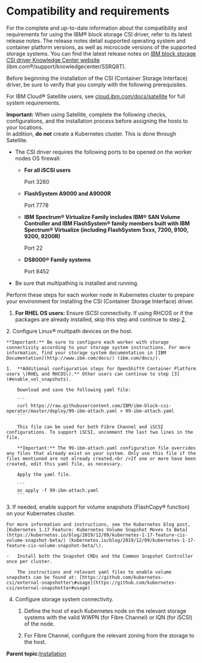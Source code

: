 # Compatibility and requirements

For the complete and up-to-date information about the compatibility and requirements for using the IBM® block storage CSI driver, refer to its latest release notes. The release notes detail supported operating system and container platform versions, as well as microcode versions of the supported storage systems. You can find the latest release notes on [IBM block storage CSI driver Knowledge Center website](https://www.ibm.com/support/knowledgecenter/SSRQ8T) (ibm.com®/support/knowledgecenter/SSRQ8T\).

Before beginning the installation of the CSI \(Container Storage Interface\) driver, be sure to verify that you comply with the following prerequisites.

For IBM Cloud® Satellite users, see [cloud.ibm.com/docs/satellite](https://cloud.ibm.com/docs/satellite) for full system requirements.

**Important:** When using Satellite, complete the following checks, configurations, and the installation process before assigning the hosts to your locations.<br />In addition, **do not** create a Kubernetes cluster. This is done through Satellite.

-   The CSI driver requires the following ports to be opened on the worker nodes OS firewall:
    -   **For all iSCSI users**

        Port 3260

    -   **FlashSystem A9000 and A9000R**

        Port 7778

    -   **IBM Spectrum® Virtualize Family includes IBM® SAN Volume Controller and IBM FlashSystem® family members built with IBM Spectrum® Virtualize \(including FlashSystem 5xxx, 7200, 9100, 9200, 9200R\)**

        Port 22

    -   **DS8000® Family systems**

        Port 8452

-   Be sure that multipathing is installed and running.

Perform these steps for each worker node in Kubernetes cluster to prepare your environment for installing the CSI \(Container Storage Interface\) driver.

1.  **For RHEL OS users:** Ensure iSCSI connectivity. If using RHCOS or if the packages are already installed, skip this step and continue to step [2](#config_multipath).

<a name="config_multipath">2.</a>  Configure Linux® multipath devices on the host.

    **Important:** Be sure to configure each worker with storage connectivity according to your storage system instructions. For more information, find your storage system documentation in [IBM Documentation](http://www.ibm.com/docs/) (ibm.com/docs/).

    1.  **Additional configuration steps for OpenShift® Container Platform users \(RHEL and RHCOS\).** Other users can continue to step [3](#enable_vol_snapshots).

        Download and save the following yaml file:

        ```
        curl https://raw.githubusercontent.com/IBM/ibm-block-csi-operator/master/deploy/99-ibm-attach.yaml > 99-ibm-attach.yaml
        ```

        This file can be used for both Fibre Channel and iSCSI configurations. To support iSCSI, uncomment the last two lines in the file.

        **Important:** The 99-ibm-attach.yaml configuration file overrides any files that already exist on your system. Only use this file if the files mentioned are not already created.<br />If one or more have been created, edit this yaml file, as necessary.

        Apply the yaml file.

        ```
        oc apply -f 99-ibm-attach.yaml
        ```

<a name="enable_vol_snapshots">3.</a>  If needed, enable support for volume snapshots \(FlashCopy® function\) on your Kubernetes cluster.

    For more information and instructions, see the Kubernetes blog post, [Kubernetes 1.17 Feature: Kubernetes Volume Snapshot Moves to Beta](https://kubernetes.io/blog/2019/12/09/kubernetes-1-17-feature-cis-volume-snapshot-beta/) (kubernetes.io/blog/2019/12/09/kubernetes-1-17-feature-cis-volume-snapshot-beta/\).

    -   Install both the Snapshot CRDs and the Common Snapshot Controller once per cluster.

        The instructions and relevant yaml files to enable volume snapshots can be found at: [https://github.com/kubernetes-csi/external-snapshotter\#usage](https://github.com/kubernetes-csi/external-snapshotter#usage)

4.  Configure storage system connectivity.

    1.  Define the host of each Kubernetes node on the relevant storage systems with the valid WWPN \(for Fibre Channel\) or IQN \(for iSCSI\) of the node.

    2.  For Fibre Channel, configure the relevant zoning from the storage to the host.


**Parent topic:**[Installation](csi_ug_install_intro.md)

